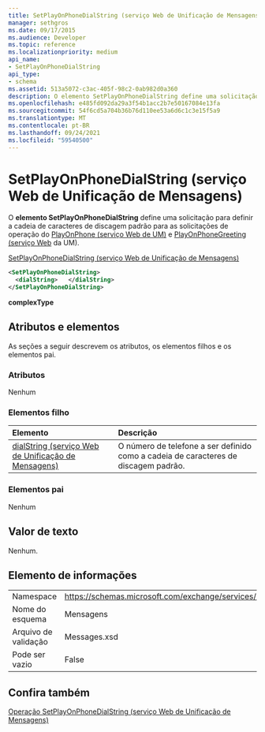 ```yaml
---
title: SetPlayOnPhoneDialString (serviço Web de Unificação de Mensagens)
manager: sethgros
ms.date: 09/17/2015
ms.audience: Developer
ms.topic: reference
ms.localizationpriority: medium
api_name:
- SetPlayOnPhoneDialString
api_type:
- schema
ms.assetid: 513a5072-c3ac-405f-98c2-0ab982d0a360
description: O elemento SetPlayOnPhoneDialString define uma solicitação para definir a cadeia de caracteres de discagem padrão para as solicitações de operação do PlayOnPhone (serviço Web de UM) e PlayOnPhoneGreeting (serviço Web da UM).
ms.openlocfilehash: e485fd092da29a3f54b1acc2b7e50167084e13fa
ms.sourcegitcommit: 54f6cd5a704b36b76d110ee53a6d6c1c3e15f5a9
ms.translationtype: MT
ms.contentlocale: pt-BR
ms.lasthandoff: 09/24/2021
ms.locfileid: "59540500"
---
```

# <a name="setplayonphonedialstring-um-web-service"></a>SetPlayOnPhoneDialString (serviço Web de Unificação de Mensagens)

O **elemento SetPlayOnPhoneDialString** define uma solicitação para definir a cadeia de caracteres de discagem padrão para as solicitações de operação do [PlayOnPhone (serviço Web de UM)](playonphone-operation-um-web-service.md) e [PlayOnPhoneGreeting (serviço Web](playonphonegreeting-operation-um-web-service.md) da UM). 
  
[SetPlayOnPhoneDialString (serviço Web de Unificação de Mensagens)](setplayonphonedialstring-um-web-service.md)
  
```xml
<SetPlayOnPhoneDialString>
  <dialString>   </dialString>
</SetPlayOnPhoneDialString>
```

 **complexType**
## <a name="attributes-and-elements"></a>Atributos e elementos

As seções a seguir descrevem os atributos, os elementos filhos e os elementos pai.
  
### <a name="attributes"></a>Atributos

Nenhum
  
### <a name="child-elements"></a>Elementos filho

|**Elemento**|**Descrição**|
|:-----|:-----|
|[dialString (serviço Web de Unificação de Mensagens)](dialstring-um-web-service.md) <br/> |O número de telefone a ser definido como a cadeia de caracteres de discagem padrão.  <br/> |
   
### <a name="parent-elements"></a>Elementos pai

Nenhum
  
## <a name="text-value"></a>Valor de texto

Nenhum.
  
## <a name="element-information"></a>Elemento de informações

|||
|:-----|:-----|
|Namespace  <br/> |https://schemas.microsoft.com/exchange/services/2006/messages  <br/> |
|Nome do esquema  <br/> |Mensagens  <br/> |
|Arquivo de validação  <br/> |Messages.xsd  <br/> |
|Pode ser vazio  <br/> |False  <br/> |
   
## <a name="see-also"></a>Confira também



[Operação SetPlayOnPhoneDialString (serviço Web de Unificação de Mensagens)](setplayonphonedialstring-operation-um-web-service.md)

